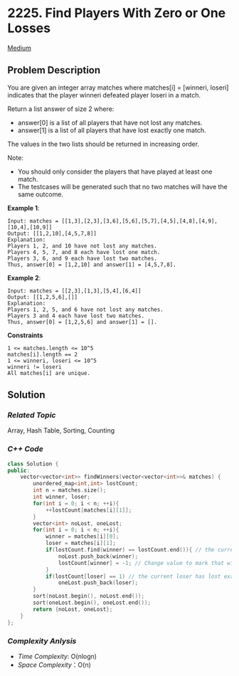 # 2225. Find Players With Zero or One Losses
[Medium](https://leetcode.com/problems/find-players-with-zero-or-one-losses/description/)

## Problem Description

You are given an integer array matches where matches[i] = [winneri, loseri] indicates that the player winneri defeated player loseri in a match.

Return a list answer of size 2 where:

  - answer[0] is a list of all players that have not lost any matches.
  - answer[1] is a list of all players that have lost exactly one match.

The values in the two lists should be returned in increasing order.

Note:

  - You should only consider the players that have played at least one match.
  - The testcases will be generated such that no two matches will have the same outcome.


**Example 1**:
```
Input: matches = [[1,3],[2,3],[3,6],[5,6],[5,7],[4,5],[4,8],[4,9],[10,4],[10,9]]
Output: [[1,2,10],[4,5,7,8]]
Explanation:
Players 1, 2, and 10 have not lost any matches.
Players 4, 5, 7, and 8 each have lost one match.
Players 3, 6, and 9 each have lost two matches.
Thus, answer[0] = [1,2,10] and answer[1] = [4,5,7,8].
```
**Example 2**:
```
Input: matches = [[2,3],[1,3],[5,4],[6,4]]
Output: [[1,2,5,6],[]]
Explanation:
Players 1, 2, 5, and 6 have not lost any matches.
Players 3 and 4 each have lost two matches.
Thus, answer[0] = [1,2,5,6] and answer[1] = [].
```

**Constraints**
```
1 <= matches.length <= 10^5
matches[i].length == 2
1 <= winneri, loseri <= 10^5
winneri != loseri
All matches[i] are unique.
```

## Solution

### _Related Topic_
   Array, Hash Table, Sorting, Counting

### _C++ Code_
```cpp
class Solution {
public:
    vector<vector<int>> findWinners(vector<vector<int>>& matches) {
        unordered_map<int,int> lostCount;
        int n = matches.size();
        int winner, loser;
        for(int i = 0; i < n; ++i){
            ++lostCount[matches[i][1]];
        }
        vector<int> noLost, oneLost;
        for(int i = 0; i < n; ++i){
            winner = matches[i][0];
            loser = matches[i][1];
            if(lostCount.find(winner) == lostCount.end()){ // the current winner has not lost any matches
                noLost.push_back(winner);
                lostCount[winner] = -1; // Change value to mark that winner being added
            }
            if(lostCount[loser] == 1) // the current loser has lost exactly one match
                oneLost.push_back(loser);
        }
        sort(noLost.begin(), noLost.end());
        sort(oneLost.begin(), oneLost.end());
        return {noLost, oneLost};
    }
};
```

### _Complexity Anlysis_
- _Time Complexity_: O(nlogn)
- _Space Complexity_：O(n)
